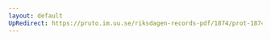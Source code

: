 ```yaml
---
layout: default
UpRedirect: https://pruto.im.uu.se/riksdagen-records-pdf/1874/prot-1874--fk--318.pdf
---
```

